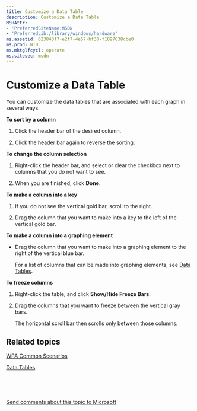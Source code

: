 ```yaml
---
title: Customize a Data Table
description: Customize a Data Table
MSHAttr:
- 'PreferredSiteName:MSDN'
- 'PreferredLib:/library/windows/hardware'
ms.assetid: 623843f7-e2f7-4e57-bf30-f1897038cbe0
ms.prod: W10
ms.mktglfcycl: operate
ms.sitesec: msdn
---
```


# Customize a Data Table


You can customize the data tables that are associated with each graph in several ways.

**To sort by a column**

1.  Click the header bar of the desired column.

2.  Click the header bar again to reverse the sorting.

**To change the column selection**

1.  Right-click the header bar, and select or clear the checkbox next to columns that you do not want to see.

2.  When you are finished, click **Done**.

**To make a column into a key**

1.  If you do not see the vertical gold bar, scroll to the right.

2.  Drag the column that you want to make into a key to the left of the vertical gold bar.

**To make a column into a graphing element**

-   Drag the column that you want to make into a graphing element to the right of the vertical blue bar.

    For a list of columns that can be made into graphing elements, see [Data Tables](data-tables.md).

**To freeze columns**

1.  Right-click the table, and click **Show/Hide Freeze Bars**.

2.  Drag the columns that you want to freeze between the vertical gray bars.

    The horizontal scroll bar then scrolls only between those columns.

## Related topics


[WPA Common Scenarios](windows-performance-analyzer-common-scenarios.md)

[Data Tables](data-tables.md)

 

 

[Send comments about this topic to Microsoft](mailto:wsddocfb@microsoft.com?subject=Documentation%20feedback%20%5Bp_wpt\hw_design%5D:%20Customize%20a%20Data%20Table%20%20RELEASE:%20%285/3/2016%29&body=%0A%0APRIVACY%20STATEMENT%0A%0AWe%20use%20your%20feedback%20to%20improve%20the%20documentation.%20We%20don't%20use%20your%20email%20address%20for%20any%20other%20purpose,%20and%20we'll%20remove%20your%20email%20address%20from%20our%20system%20after%20the%20issue%20that%20you're%20reporting%20is%20fixed.%20While%20we're%20working%20to%20fix%20this%20issue,%20we%20might%20send%20you%20an%20email%20message%20to%20ask%20for%20more%20info.%20Later,%20we%20might%20also%20send%20you%20an%20email%20message%20to%20let%20you%20know%20that%20we've%20addressed%20your%20feedback.%0A%0AFor%20more%20info%20about%20Microsoft's%20privacy%20policy,%20see%20http://privacy.microsoft.com/default.aspx. "Send comments about this topic to Microsoft")





